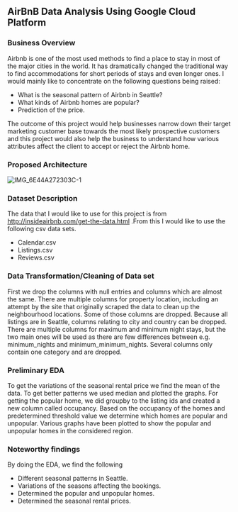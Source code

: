 ## AirBnB Data Analysis Using Google Cloud Platform

### Business Overview

Airbnb is one of the most used methods to find a place to stay in most of the major cities in the world. It has dramatically changed the traditional way to find accommodations for short periods of stays and even longer ones. I would mainly like to concentrate on the following questions being raised: 
 * What is the seasonal pattern of Airbnb in Seattle? 
 * What kinds of Airbnb homes are popular? 
 * Prediction of the price. 

The outcome of this project would help businesses narrow down their target marketing customer base towards the most likely prospective customers and this project would also help the business to understand how various attributes affect the client to accept or reject the Airbnb home. 

### Proposed Architecture
![IMG_6E44A272303C-1](https://user-images.githubusercontent.com/30744874/161822507-e50ccab5-ce94-4dea-b7bd-668a68ad9430.jpeg)


### Dataset Description

The data that I would like to use for this project is from http://insideairbnb.com/get-the-data.html .From this I would like to use the following csv data sets. 
  *	Calendar.csv
  *	Listings.csv
  *	Reviews.csv 


### Data Transformation/Cleaning of Data set

First we drop the columns with null entries and columns which are almost the same. There are multiple columns for property location, including an attempt by the site that originally scraped the data to clean up the neighbourhood locations. Some of those columns are dropped. Because all listings are in Seattle, columns relating to city and country can be dropped. There are multiple columns for maximum and minimum night stays, but the two main ones will be used as there are few differences between e.g. minimum_nights and minimum_minimum_nights. Several columns only contain one category and are dropped.

### Preliminary EDA

To get the variations of the seasonal rental price we find the mean of the data. To get better patterns we used median and plotted the graphs. For getting the popular home, we did groupby to the listing ids and created a new column called occupancy. Based on the occupancy of the homes and predetermined threshold value we determine which homes are popular and unpopular. Various graphs have been plotted to show the popular and unpopular homes in the considered region.

### Noteworthy findings
By doing the EDA, we find the following
  * Different seasonal patterns in Seattle.
  * Variations of the seasons affecting the bookings.
  * Determined the popular and unpopular homes.
  * Determined the seasonal rental prices.


